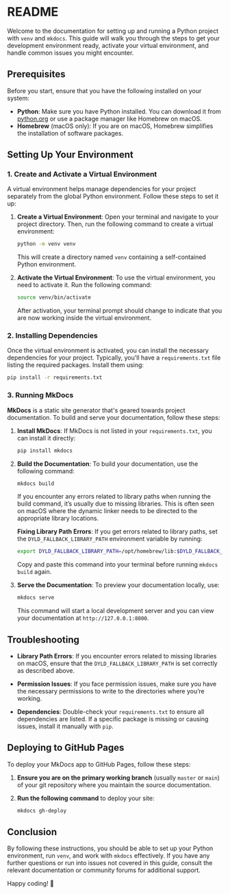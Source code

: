 # README

Welcome to the documentation for setting up and running a Python project with `venv` and `mkdocs`. This guide will walk you through the steps to get your development environment ready, activate your virtual environment, and handle common issues you might encounter.

## Prerequisites

Before you start, ensure that you have the following installed on your system:

- **Python**: Make sure you have Python installed. You can download it from [python.org](https://www.python.org/) or use a package manager like Homebrew on macOS.
- **Homebrew** (macOS only): If you are on macOS, Homebrew simplifies the installation of software packages.

## Setting Up Your Environment

### 1. Create and Activate a Virtual Environment

A virtual environment helps manage dependencies for your project separately from the global Python environment. Follow these steps to set it up:

1. **Create a Virtual Environment**:
   Open your terminal and navigate to your project directory. Then, run the following command to create a virtual environment:

   ```bash
   python -m venv venv
   ```

   This will create a directory named `venv` containing a self-contained Python environment.

2. **Activate the Virtual Environment**:
   To use the virtual environment, you need to activate it. Run the following command:

   ```bash
   source venv/bin/activate
   ```

   After activation, your terminal prompt should change to indicate that you are now working inside the virtual environment.

### 2. Installing Dependencies

Once the virtual environment is activated, you can install the necessary dependencies for your project. Typically, you'll have a `requirements.txt` file listing the required packages. Install them using:

```bash
pip install -r requirements.txt
```

### 3. Running MkDocs

**MkDocs** is a static site generator that's geared towards project documentation. To build and serve your documentation, follow these steps:

1. **Install MkDocs**:
   If MkDocs is not listed in your `requirements.txt`, you can install it directly:

   ```bash
   pip install mkdocs
   ```

2. **Build the Documentation**:
   To build your documentation, use the following command:

   ```bash
   mkdocs build
   ```

   If you encounter any errors related to library paths when running the build command, it’s usually due to missing libraries. This is often seen on macOS where the dynamic linker needs to be directed to the appropriate library locations.

   **Fixing Library Path Errors**:
   If you get errors related to library paths, set the `DYLD_FALLBACK_LIBRARY_PATH` environment variable by running:

   ```bash
   export DYLD_FALLBACK_LIBRARY_PATH=/opt/homebrew/lib:$DYLD_FALLBACK_LIBRARY_PATH
   ```

   Copy and paste this command into your terminal before running `mkdocs build` again.

3. **Serve the Documentation**:
   To preview your documentation locally, use:

   ```bash
   mkdocs serve
   ```

   This command will start a local development server and you can view your documentation at `http://127.0.0.1:8000`.

## Troubleshooting

- **Library Path Errors**:
  If you encounter errors related to missing libraries on macOS, ensure that the `DYLD_FALLBACK_LIBRARY_PATH` is set correctly as described above.

- **Permission Issues**:
  If you face permission issues, make sure you have the necessary permissions to write to the directories where you’re working.

- **Dependencies**:
  Double-check your `requirements.txt` to ensure all dependencies are listed. If a specific package is missing or causing issues, install it manually with `pip`.

## Deploying to GitHub Pages

To deploy your MkDocs app to GitHub Pages, follow these steps:

1. **Ensure you are on the primary working branch** (usually `master` or `main`) of your git repository where you maintain the source documentation.

2. **Run the following command** to deploy your site:

   ```bash
   mkdocs gh-deploy
   ```

## Conclusion

By following these instructions, you should be able to set up your Python environment, run `venv`, and work with `mkdocs` effectively. If you have any further questions or run into issues not covered in this guide, consult the relevant documentation or community forums for additional support.

Happy coding! 🚀